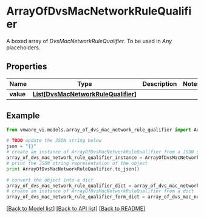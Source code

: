 # ArrayOfDvsMacNetworkRuleQualifier

A boxed array of *DvsMacNetworkRuleQualifier*. To be used in *Any* placeholders. 

## Properties
Name | Type | Description | Notes
------------ | ------------- | ------------- | -------------
**value** | [**List[DvsMacNetworkRuleQualifier]**](DvsMacNetworkRuleQualifier.md) |  | 

## Example

```python
from vmware_vi.models.array_of_dvs_mac_network_rule_qualifier import ArrayOfDvsMacNetworkRuleQualifier

# TODO update the JSON string below
json = "{}"
# create an instance of ArrayOfDvsMacNetworkRuleQualifier from a JSON string
array_of_dvs_mac_network_rule_qualifier_instance = ArrayOfDvsMacNetworkRuleQualifier.from_json(json)
# print the JSON string representation of the object
print ArrayOfDvsMacNetworkRuleQualifier.to_json()

# convert the object into a dict
array_of_dvs_mac_network_rule_qualifier_dict = array_of_dvs_mac_network_rule_qualifier_instance.to_dict()
# create an instance of ArrayOfDvsMacNetworkRuleQualifier from a dict
array_of_dvs_mac_network_rule_qualifier_form_dict = array_of_dvs_mac_network_rule_qualifier.from_dict(array_of_dvs_mac_network_rule_qualifier_dict)
```
[[Back to Model list]](../README.md#documentation-for-models) [[Back to API list]](../README.md#documentation-for-api-endpoints) [[Back to README]](../README.md)


